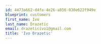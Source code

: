 ```yaml
---
id: 4473a662-d4fa-4e26-a856-030e622f949e
blueprint: customers
first_name: Ivo
last_name: Drazetic
email: drazeticivo1@gmail.com
title: 'Ivo Drazetic'
---
```


